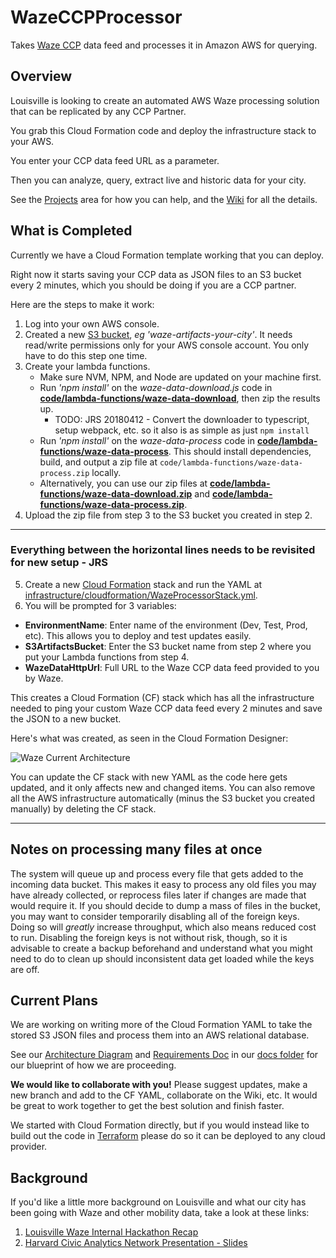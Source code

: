 # WazeCCPProcessor

Takes [Waze CCP](https://www.waze.com/ccp) data feed and processes it in Amazon AWS for querying.

## Overview

Louisville is looking to create an automated AWS Waze processing solution that can be replicated by any CCP Partner.

You grab this Cloud Formation code and deploy the infrastructure stack to your AWS.

You enter your CCP data feed URL as a parameter.

Then you can analyze, query, extract live and historic data for your city.

See the [Projects](https://github.com/LouisvilleMetro/WazeCCPProcessor/projects) area for how you can help, and the [Wiki](https://github.com/LouisvilleMetro/WazeCCPProcessor/wiki) for all the details.

## What is Completed

Currently we have a Cloud Formation template working that you can deploy.  

Right now it starts saving your CCP data as JSON files to an S3 bucket every 2 minutes, which you should be doing if you are a CCP partner.

Here are the steps to make it work:

1. Log into your own AWS console.
2. Created a new [S3 bucket](https://s3.console.aws.amazon.com/s3/home), *eg 'waze-artifacts-your-city'*. It needs read/write permissions only for your AWS console account. You only have to do this step one time.
3. Create your lambda functions. 
    - Make sure NVM, NPM, and Node are updated on your machine first.
    - Run *'npm install'* on the *waze-data-download.js* code in **[code/lambda-functions/waze-data-download](code/lambda-functions/waze-data-download)**, then zip the results up. 
      - TODO: JRS 20180412 - Convert the downloader to typescript, setup webpack, etc. so it also is as simple as just `npm install`  
    - Run *'npm install'* on the *waze-data-process* code in **[code/lambda-functions/waze-data-process](code/lambda-functions/waze-data-process)**.  This should install dependencies, build, and output a zip file at `code/lambda-functions/waze-data-process.zip` locally.
    - Alternatively, you can use our zip files at **[code/lambda-functions/waze-data-download.zip](code/lambda-functions/waze-data-download.zip)** and **[code/lambda-functions/waze-data-process.zip](code/lambda-functions/waze-data-process.zip)**.
4. Upload the zip file from step 3 to the S3 bucket you created in step 2.  

---

### Everything between the horizontal lines needs to be revisited for new setup - JRS
5. Create a new [Cloud Formation](https://console.aws.amazon.com/cloudformation/home) stack and run the YAML at [infrastructure/cloudformation/WazeProcessorStack.yml](infrastructure/cloudformation/WazeProcessorStack.yml).
6. You will be prompted for 3 variables:
  * **EnvironmentName**: Enter name of the environment (Dev, Test, Prod, etc). This allows you to deploy and test updates easily.
  * **S3ArtifactsBucket**: Enter the S3 bucket name from step 2 where you put your Lambda functions from step 4.
  * **WazeDataHttpUrl**: Full URL to the Waze CCP data feed provided to you by Waze.

This creates a Cloud Formation (CF) stack which has all the infrastructure needed to ping your custom Waze CCP data feed every 2 minutes and save the JSON to a new bucket.  

Here's what was created, as seen in the Cloud Formation Designer:

![Waze Current Architecture](docs/WazeCurrentArchitecture.png "Waze Current Architecture")

You can update the CF stack with new YAML as the code here gets updated, and it only affects new and changed items. You can also remove all the AWS infrastructure automatically (minus the S3 bucket you created manually) by deleting the CF stack. 

---

## Notes on processing many files at once

The system will queue up and process every file that gets added to the incoming data bucket.  This makes it easy to process any old files you may have already collected, or reprocess files later if changes are made that would require it.  If you should decide to dump a mass of files in the bucket, you may want to consider temporarily disabling all of the foreign keys.  Doing so will _greatly_ increase throughput, which also means reduced cost to run.  Disabling the foreign keys is not without risk, though, so it is advisable to create a backup beforehand and understand what you might need to do to clean up should inconsistent data get loaded while the keys are off.

## Current Plans

We are working on writing more of the Cloud Formation YAML to take the stored S3 JSON files and process them into an AWS relational database.

See our [Architecture Diagram](docs/Metro%20Waze%20Proposed%20Architecture.pdf) and [Requirements Doc](docs/Required%20infrastructure.txt) in our [docs folder](docs) for our blueprint of how we are proceeding. 

**We would like to collaborate with you!**  Please suggest updates, make a new branch and add to the CF YAML, collaborate on the Wiki, etc.  It would be great to work together to get the best solution and finish faster.   

We started with Cloud Formation directly, but if you would instead like to build out the code in [Terraform](http://www.terraform.io) please do so it can be deployed to any cloud provider. 

## Background

If you'd like a little more background on Louisville and what our city has been going with Waze and other mobility data, take a look at these links:

1. [Louisville Waze Internal Hackathon Recap](https://medium.com/louisville-metro-opi2/waze-louisvilles-first-internal-hackathon-647363a85392)
2. [Harvard Civic Analytics Network Presentation - Slides](https://docs.google.com/presentation/d/1esPVvhuIRjD199rN8aimK_XcmCt0pJOkjEIyCMhGKks/)
